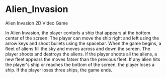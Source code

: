 # Alien_Invasion
Alien Invasion 2D Video Game


In Alien Invasion, the player contorls a ship that appears at the bottom center of the screen. The player can move the ship right and left using the arrow keys and shoot bullets using the spacebar. When the game begins, a fleet of aliens fill the sky and moves across and down the screen. The player shoots and destroys the aliens. If the player shoots all the aliens, a new fleet appears the moves fatser than the previous fleet. If any alien hits the player's ship or reaches the bottom of the screen, the player loses a ship. If the player loses three ships, the game ends. 
